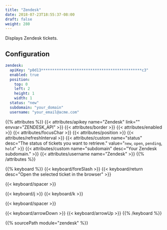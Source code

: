 ```yaml
---
title: "Zendesk"
date: 2018-07-23T18:55:37-08:00
draft: false
weight: 280
---
```


Displays Zendesk tickets.

## Configuration

```yaml
zendesk:
  apiKey: "p0d13*********************************************c3"
  enabled: true
  position:
    top: 0
    left: 2
    height: 1
    width: 1
  status: "new"
  subdomain: "your_domain"
  username: "your_email@acme.com"
```

{{% attributes %}}
  {{< attributes/apikey name="Zendesk" link="" envvar="ZENDESK_API" >}}
  {{< attributes/border >}}
  {{< attributes/enabled >}}
  {{< attributes/focusChar >}}
  {{< attributes/position >}}
  {{< attributes/refreshInterval >}}
  {{< attributes/custom name="status" desc="The status of tickets you want to retrieve." value="`new`, `open`, `pending`, `hold`" >}}
  {{< attributes/custom name="subdomain" desc="Your Zendesk subdomain." >}}
  {{< attributes/username name="Zendesk" >}}
{{% /attributes %}}

{{% keyboard %}}
  {{< keyboard/foreSlash >}}
  {{< keyboard/return desc="Open the selected ticket in the browser" >}}

  {{< keyboard/spacer >}}

  {{< keyboard/j >}}
  {{< keyboard/k >}}

  {{< keyboard/spacer >}}

  {{< keyboard/arrowDown >}}
  {{< keyboard/arrowUp >}}
{{% /keyboard %}}

{{% sourcePath module="zendesk" %}}